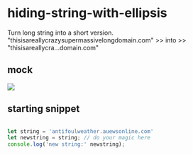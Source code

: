 # hiding-string-with-ellipsis
Turn long string into a short version. "thisisareallycrazysupermassivelongdomain.com" >> into >> "thisisareallycra...domain.com"

## mock

![](https://github.com/sodiumhalogenteam/hiding-string-with-ellipsis/blob/master/assets/images/example-mock.png?raw=true)

## starting snippet

```javascript

let string = 'antifoulweather.auewsonline.com'
let newstring = string; // do your magic here
console.log('new string:' newstring);

```

